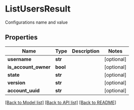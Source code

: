 # ListUsersResult

Configurations name and value
## Properties
Name | Type | Description | Notes
------------ | ------------- | ------------- | -------------
**username** | **str** |  | [optional] 
**is_account_owner** | **bool** |  | [optional] 
**state** | **str** |  | [optional] 
**version** | **str** |  | [optional] 
**account_uuid** | **str** |  | [optional] 

[[Back to Model list]](../README.md#documentation-for-models) [[Back to API list]](../README.md#documentation-for-api-endpoints) [[Back to README]](../README.md)


